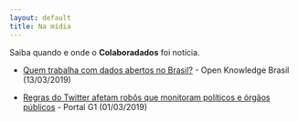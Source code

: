 ```yaml
---
layout: default
title: Na mídia
---
```


Saiba quando e onde o **Colaboradados** foi notícia.

- [Quem trabalha com dados abertos no Brasil?](https://br.okfn.org/2019/03/13/quem-trabalha-com-dados-abertos-no-brasil/) - Open Knowledge Brasil (13/03/2019)

- [Regras do Twitter afetam robôs que monitoram políticos e órgãos públicos](https://g1.globo.com/economia/tecnologia/noticia/2019/03/01/regras-do-twitter-afetam-robos-que-monitoram-politicos-e-orgaos-publicos.ghtml) - Portal G1 (01/03/2019)



